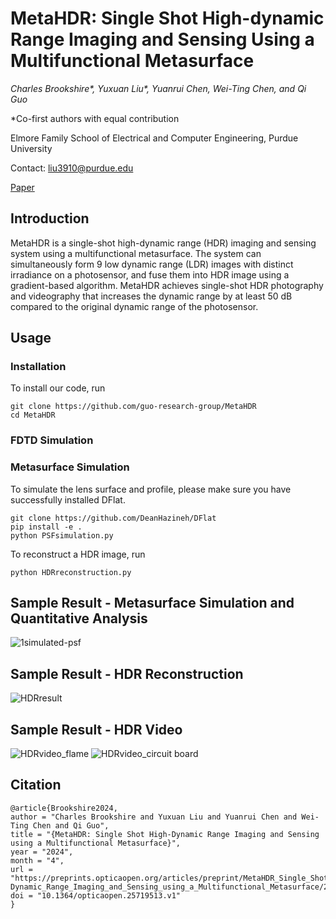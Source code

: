 # MetaHDR: Single Shot High-dynamic Range Imaging and Sensing Using a Multifunctional Metasurface

_Charles Brookshire*, Yuxuan Liu*, Yuanrui Chen, Wei-Ting Chen, and Qi Guo_

*Co-first authors with equal contribution

Elmore Family School of Electrical and Computer Engineering, Purdue University

Contact: liu3910@purdue.edu


[Paper](https://preprints.opticaopen.org/articles/preprint/MetaHDR_Single_Shot_High-Dynamic_Range_Imaging_and_Sensing_using_a_Multifunctional_Metasurface/25719513)
## Introduction

MetaHDR is a single-shot high-dynamic range (HDR) imaging and sensing system using a multifunctional metasurface. The system can simultaneously form 9 low dynamic range (LDR) images with distinct irradiance on a photosensor, and fuse them into HDR image using a gradient-based algorithm. MetaHDR achieves single-shot HDR photography and videography that increases the dynamic range by at least 50 dB compared to the original dynamic range of the photosensor. 

## Usage

### Installation
To install our code, run
```
git clone https://github.com/guo-research-group/MetaHDR
cd MetaHDR
```

### FDTD Simulation


### Metasurface Simulation
To simulate the lens surface and profile, please make sure you have successfully installed DFlat.
```
git clone https://github.com/DeanHazineh/DFlat
pip install -e .
python PSFsimulation.py
```

To reconstruct a HDR image, run
```
python HDRreconstruction.py
```

## Sample Result - Metasurface Simulation and Quantitative Analysis
![1simulated-psf](https://github.com/guo-research-group/MetaHDR/assets/149278360/8ebc5d39-7d2e-4397-b181-28f5ffff73ab)


## Sample Result - HDR Reconstruction
![HDRresult](https://github.com/guo-research-group/MetaHDR/assets/149278360/c1f71577-c50d-4244-bd54-44890925c64b)

## Sample Result - HDR Video
![HDRvideo_flame](https://github.com/guo-research-group/MetaHDR/assets/149278360/1f8b50e5-17e8-4ec4-984c-9f062150709a)
![HDRvideo_circuit board](https://github.com/guo-research-group/MetaHDR/assets/149278360/89707636-ac4c-49ab-838b-049d5df8a25d)


## Citation
```
@article{Brookshire2024,
author = "Charles Brookshire and Yuxuan Liu and Yuanrui Chen and Wei-Ting Chen and Qi Guo",
title = "{MetaHDR: Single Shot High-Dynamic Range Imaging and Sensing using a Multifunctional Metasurface}",
year = "2024",
month = "4",
url = "https://preprints.opticaopen.org/articles/preprint/MetaHDR_Single_Shot_High-Dynamic_Range_Imaging_and_Sensing_using_a_Multifunctional_Metasurface/25719513",
doi = "10.1364/opticaopen.25719513.v1"
}
```
